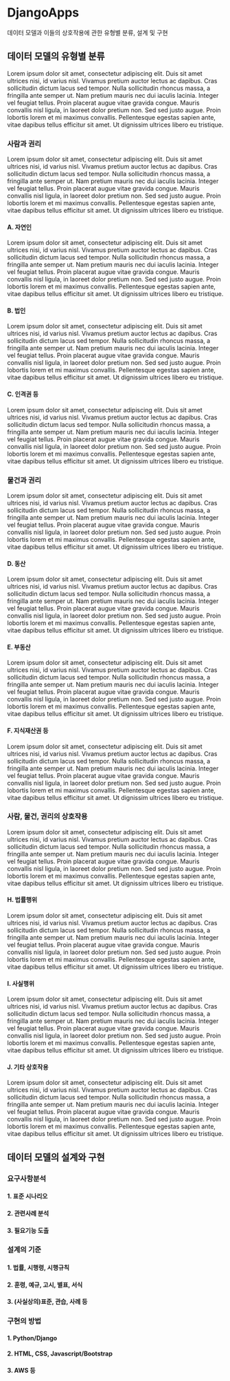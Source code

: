 # DjangoApps
데이터 모델과 이들의 상호작용에 관한 유형별 분류, 설계 및 구현

## 데이터 모델의 유형별 분류
Lorem ipsum dolor sit amet, consectetur adipiscing elit. Duis sit amet ultrices nisi, id varius nisl. Vivamus pretium auctor lectus ac dapibus. Cras sollicitudin dictum lacus sed tempor. Nulla sollicitudin rhoncus massa, a fringilla ante semper ut. Nam pretium mauris nec dui iaculis lacinia. Integer vel feugiat tellus. Proin placerat augue vitae gravida congue. Mauris convallis nisl ligula, in laoreet dolor pretium non. Sed sed justo augue. Proin lobortis lorem et mi maximus convallis. Pellentesque egestas sapien ante, vitae dapibus tellus efficitur sit amet. Ut dignissim ultrices libero eu tristique.

### 사람과 권리
Lorem ipsum dolor sit amet, consectetur adipiscing elit. Duis sit amet ultrices nisi, id varius nisl. Vivamus pretium auctor lectus ac dapibus. Cras sollicitudin dictum lacus sed tempor. Nulla sollicitudin rhoncus massa, a fringilla ante semper ut. Nam pretium mauris nec dui iaculis lacinia. Integer vel feugiat tellus. Proin placerat augue vitae gravida congue. Mauris convallis nisl ligula, in laoreet dolor pretium non. Sed sed justo augue. Proin lobortis lorem et mi maximus convallis. Pellentesque egestas sapien ante, vitae dapibus tellus efficitur sit amet. Ut dignissim ultrices libero eu tristique.
#### A. 자연인
Lorem ipsum dolor sit amet, consectetur adipiscing elit. Duis sit amet ultrices nisi, id varius nisl. Vivamus pretium auctor lectus ac dapibus. Cras sollicitudin dictum lacus sed tempor. Nulla sollicitudin rhoncus massa, a fringilla ante semper ut. Nam pretium mauris nec dui iaculis lacinia. Integer vel feugiat tellus. Proin placerat augue vitae gravida congue. Mauris convallis nisl ligula, in laoreet dolor pretium non. Sed sed justo augue. Proin lobortis lorem et mi maximus convallis. Pellentesque egestas sapien ante, vitae dapibus tellus efficitur sit amet. Ut dignissim ultrices libero eu tristique.
#### B. 법인
Lorem ipsum dolor sit amet, consectetur adipiscing elit. Duis sit amet ultrices nisi, id varius nisl. Vivamus pretium auctor lectus ac dapibus. Cras sollicitudin dictum lacus sed tempor. Nulla sollicitudin rhoncus massa, a fringilla ante semper ut. Nam pretium mauris nec dui iaculis lacinia. Integer vel feugiat tellus. Proin placerat augue vitae gravida congue. Mauris convallis nisl ligula, in laoreet dolor pretium non. Sed sed justo augue. Proin lobortis lorem et mi maximus convallis. Pellentesque egestas sapien ante, vitae dapibus tellus efficitur sit amet. Ut dignissim ultrices libero eu tristique.
#### C. 인격권 등
Lorem ipsum dolor sit amet, consectetur adipiscing elit. Duis sit amet ultrices nisi, id varius nisl. Vivamus pretium auctor lectus ac dapibus. Cras sollicitudin dictum lacus sed tempor. Nulla sollicitudin rhoncus massa, a fringilla ante semper ut. Nam pretium mauris nec dui iaculis lacinia. Integer vel feugiat tellus. Proin placerat augue vitae gravida congue. Mauris convallis nisl ligula, in laoreet dolor pretium non. Sed sed justo augue. Proin lobortis lorem et mi maximus convallis. Pellentesque egestas sapien ante, vitae dapibus tellus efficitur sit amet. Ut dignissim ultrices libero eu tristique.

### 물건과 권리
Lorem ipsum dolor sit amet, consectetur adipiscing elit. Duis sit amet ultrices nisi, id varius nisl. Vivamus pretium auctor lectus ac dapibus. Cras sollicitudin dictum lacus sed tempor. Nulla sollicitudin rhoncus massa, a fringilla ante semper ut. Nam pretium mauris nec dui iaculis lacinia. Integer vel feugiat tellus. Proin placerat augue vitae gravida congue. Mauris convallis nisl ligula, in laoreet dolor pretium non. Sed sed justo augue. Proin lobortis lorem et mi maximus convallis. Pellentesque egestas sapien ante, vitae dapibus tellus efficitur sit amet. Ut dignissim ultrices libero eu tristique.
#### D. 동산
Lorem ipsum dolor sit amet, consectetur adipiscing elit. Duis sit amet ultrices nisi, id varius nisl. Vivamus pretium auctor lectus ac dapibus. Cras sollicitudin dictum lacus sed tempor. Nulla sollicitudin rhoncus massa, a fringilla ante semper ut. Nam pretium mauris nec dui iaculis lacinia. Integer vel feugiat tellus. Proin placerat augue vitae gravida congue. Mauris convallis nisl ligula, in laoreet dolor pretium non. Sed sed justo augue. Proin lobortis lorem et mi maximus convallis. Pellentesque egestas sapien ante, vitae dapibus tellus efficitur sit amet. Ut dignissim ultrices libero eu tristique.
#### E. 부동산
Lorem ipsum dolor sit amet, consectetur adipiscing elit. Duis sit amet ultrices nisi, id varius nisl. Vivamus pretium auctor lectus ac dapibus. Cras sollicitudin dictum lacus sed tempor. Nulla sollicitudin rhoncus massa, a fringilla ante semper ut. Nam pretium mauris nec dui iaculis lacinia. Integer vel feugiat tellus. Proin placerat augue vitae gravida congue. Mauris convallis nisl ligula, in laoreet dolor pretium non. Sed sed justo augue. Proin lobortis lorem et mi maximus convallis. Pellentesque egestas sapien ante, vitae dapibus tellus efficitur sit amet. Ut dignissim ultrices libero eu tristique.
#### F. 지식재산권 등
Lorem ipsum dolor sit amet, consectetur adipiscing elit. Duis sit amet ultrices nisi, id varius nisl. Vivamus pretium auctor lectus ac dapibus. Cras sollicitudin dictum lacus sed tempor. Nulla sollicitudin rhoncus massa, a fringilla ante semper ut. Nam pretium mauris nec dui iaculis lacinia. Integer vel feugiat tellus. Proin placerat augue vitae gravida congue. Mauris convallis nisl ligula, in laoreet dolor pretium non. Sed sed justo augue. Proin lobortis lorem et mi maximus convallis. Pellentesque egestas sapien ante, vitae dapibus tellus efficitur sit amet. Ut dignissim ultrices libero eu tristique.

### 사람, 물건, 권리의 상호작용
Lorem ipsum dolor sit amet, consectetur adipiscing elit. Duis sit amet ultrices nisi, id varius nisl. Vivamus pretium auctor lectus ac dapibus. Cras sollicitudin dictum lacus sed tempor. Nulla sollicitudin rhoncus massa, a fringilla ante semper ut. Nam pretium mauris nec dui iaculis lacinia. Integer vel feugiat tellus. Proin placerat augue vitae gravida congue. Mauris convallis nisl ligula, in laoreet dolor pretium non. Sed sed justo augue. Proin lobortis lorem et mi maximus convallis. Pellentesque egestas sapien ante, vitae dapibus tellus efficitur sit amet. Ut dignissim ultrices libero eu tristique.
#### H. 법률행위
Lorem ipsum dolor sit amet, consectetur adipiscing elit. Duis sit amet ultrices nisi, id varius nisl. Vivamus pretium auctor lectus ac dapibus. Cras sollicitudin dictum lacus sed tempor. Nulla sollicitudin rhoncus massa, a fringilla ante semper ut. Nam pretium mauris nec dui iaculis lacinia. Integer vel feugiat tellus. Proin placerat augue vitae gravida congue. Mauris convallis nisl ligula, in laoreet dolor pretium non. Sed sed justo augue. Proin lobortis lorem et mi maximus convallis. Pellentesque egestas sapien ante, vitae dapibus tellus efficitur sit amet. Ut dignissim ultrices libero eu tristique.
#### I. 사실행위
Lorem ipsum dolor sit amet, consectetur adipiscing elit. Duis sit amet ultrices nisi, id varius nisl. Vivamus pretium auctor lectus ac dapibus. Cras sollicitudin dictum lacus sed tempor. Nulla sollicitudin rhoncus massa, a fringilla ante semper ut. Nam pretium mauris nec dui iaculis lacinia. Integer vel feugiat tellus. Proin placerat augue vitae gravida congue. Mauris convallis nisl ligula, in laoreet dolor pretium non. Sed sed justo augue. Proin lobortis lorem et mi maximus convallis. Pellentesque egestas sapien ante, vitae dapibus tellus efficitur sit amet. Ut dignissim ultrices libero eu tristique.
#### J. 기타 상호작용
Lorem ipsum dolor sit amet, consectetur adipiscing elit. Duis sit amet ultrices nisi, id varius nisl. Vivamus pretium auctor lectus ac dapibus. Cras sollicitudin dictum lacus sed tempor. Nulla sollicitudin rhoncus massa, a fringilla ante semper ut. Nam pretium mauris nec dui iaculis lacinia. Integer vel feugiat tellus. Proin placerat augue vitae gravida congue. Mauris convallis nisl ligula, in laoreet dolor pretium non. Sed sed justo augue. Proin lobortis lorem et mi maximus convallis. Pellentesque egestas sapien ante, vitae dapibus tellus efficitur sit amet. Ut dignissim ultrices libero eu tristique.

## 데이터 모델의 설계와 구현

### 요구사항분석
#### 1. 표준 시나리오
#### 2. 관련사례 분석
#### 3. 필요기능 도출

### 설계의 기준
#### 1. 법률, 시행령, 시행규칙
#### 2. 훈령, 예규, 고시, 별표, 서식
#### 3. (사실상의)표준, 관습, 사례 등

### 구현의 방법
#### 1. Python/Django
#### 2. HTML, CSS, Javascript/Bootstrap
#### 3. AWS 등